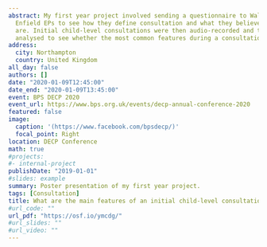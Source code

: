 ```yaml
---
abstract: My first year project involved sending a questionnaire to Waltham Forest and 
  Enfield EPs to see how they define consultation and what they believe the main features
  are. Initial child-level consultations were then audio-recorded and thematically 
  analysed to see whether the most common features during a consultation matched what EPs   say they value.
address:
  city: Northampton
  country: United Kingdom
all_day: false
authors: []
date: "2020-01-09T12:45:00"
date_end: "2020-01-09T13:45:00"
event: BPS DECP 2020
event_url: https://www.bps.org.uk/events/decp-annual-conference-2020
featured: false
image:
  caption: '(https://www.facebook.com/bpsdecp/)'
  focal_point: Right
location: DECP Conference
math: true
#projects:
#- internal-project
publishDate: "2019-01-01"
#slides: example
summary: Poster presentation of my first year project.
tags: [Consultation]
title: What are the main features of an initial child-level consultation between an EP and a teacher?
#url_code: ""
url_pdf: "https://osf.io/ymcdg/"
#url_slides: ""
#url_video: ""
---
```

